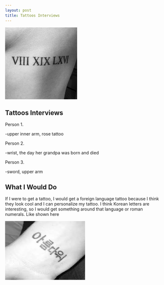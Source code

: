 ```yaml
---
layout: post
title: Tattoos Interviews 
---
```


![Number Tattoo](/images/tattoo3.jpg)

## Tattoos Interviews

Person 1.

-upper inner arm, rose tattoo

Person 2.

-wrist, the day her grandpa was born and died

Person 3.

-sword, upper arm 

## What I Would Do

If I were to get a tattoo, I would get a foreign language tattoo because I think they look cool and I can personalize my tattoo.
I think Korean letters are interesting, so I would get something around that language or roman numerals. Like shown here

![languagetattoo](/images/languagetattoo.jpg)

